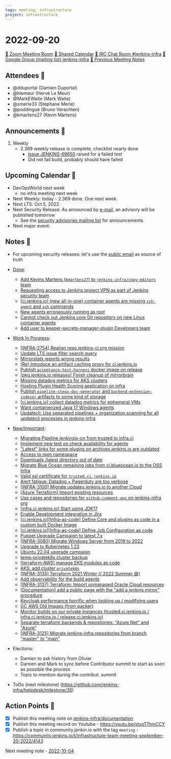```yaml
---
tags: meeting, infrastructure
project: infrastructure
---
```

<!-- markdownlint-disable MD026-->

# 2022-09-20

[:movie_camera: Zoom Meeting Room](https://zoom.us/j/92454301214?pwd=aEVoUi9EanpaakN3L1ZxRlpDQk5Ddz09)
[:calendar: Shared Calendar](https://jenkins.io/event-calendar/)
[:speech_balloon: IRC Chat Room #jenkins-infra](https://jenkins.io/chat/#jenkins-infra)
[:email: Google Group (mailing list) jenkins-infra](https://groups.google.com/g/jenkins-infra)
[🧠 Previous Meeting Notes](https://github.com/jenkins-infra/documentation/blob/main/meetings/2022-09-13.md)

## Attendees 👥

* @dduportal (Damien Duportal)
* @hlemeur (Hervé Le Meur)
* @MarkEWaite (Mark Waite)
* @smerle33 (Stéphane Merle)
* @poddingue (Bruno Verachten)
* @kmartens27 (Kevin Martens)
<!--
* @basil (Basil Crow)
* @zvW_c6ROSOOuJDTOracA7Q (Tim Jacomb)
-->

## Announcements :loudspeaker:

1. Weekly 
    * 2.369 weekly release is complete, checklist nearly done
        * [Issue JENKINS-69650](https://issues.jenkins.io/browse/JENKINS-69650) raised for a failed test
        * Did not fail build, probably should have failed

## Upcoming Calendar 📆

* DevOpsWorld next week
    * no infra meeting next week
* Next Weekly: today - 2.369 done. One next week.
* Next LTS: Oct 5, 2022
* Next Security Release: As announced by [e-mail](https://groups.google.com/g/jenkinsci-advisories/c/PDTbXeIHhWI/m/8A1qBxUdAQAJ), an advisory will be published tomorrow
    * See the [security advisories mailing list](https://groups.google.com/g/jenkinsci-advisories) for announcements
* Next major event:

## Notes :book:

* For upcoming security releases: let's use the [public email](https://groups.google.com/g/jenkinsci-advisories) as source of truth

* [Done](https://github.com/jenkins-infra/helpdesk/milestone/34?closed=1):
  * [Add Kevins Martens (`kmartens27`) to `jenkins-infra/copy-editors` team](https://github.com/jenkins-infra/helpdesk/issues/3139)
  * [Requesting access to Jenkins project VPN as part of Jenkins security team](https://github.com/jenkins-infra/helpdesk/issues/3134)
  * [[ci.jenkins.io] (new all-in-one) container agents are missing `ssh-agent` and `ssh` commands](https://github.com/jenkins-infra/helpdesk/issues/3133)
  * [New agents erroneously running as root](https://github.com/jenkins-infra/helpdesk/issues/3132)
  * [Cannot check out Jenkins core Git repository on new Linux container agents](https://github.com/jenkins-infra/helpdesk/issues/3130)
  * [Add user to keeper-secrets-manager-plugin Developers team](https://github.com/jenkins-infra/helpdesk/issues/3131)

* [Work In Progress](https://github.com/jenkins-infra/helpdesk/milestone/34):
  * [[INFRA-2754] Realign repo.jenkins-ci.org mission](https://github.com/jenkins-infra/helpdesk/issues/2322)
  * [Update LTS issue filter search query](https://github.com/jenkins-infra/helpdesk/issues/3137)
  * [Mirrorstats reports wrong results](https://github.com/jenkins-infra/helpdesk/issues/3136)
  * [(Re) Introduce an artifact caching proxy for ci.jenkins.io](https://github.com/jenkins-infra/helpdesk/issues/2752)
  * [Publish `acceptance-test-harness` docker image on release](https://github.com/jenkins-infra/helpdesk/issues/3084)
  * [[pkg.jenkins.io,releases] Finish cleanup of mirrorbrain](https://github.com/jenkins-infra/helpdesk/issues/2970)
  * [Missing datadog metrics for AKS clusters](https://github.com/jenkins-infra/helpdesk/issues/3123)
  * [Hosting Plugin Health Scoring application on infra](https://github.com/jenkins-infra/helpdesk/issues/3114)
  * [Publish `pipeline-steps-doc-generator` and `backend-extension-indexer` artifacts to some kind of storage](https://github.com/jenkins-infra/helpdesk/issues/3087)
  * [[ci.jenkins.io] collect datadog metrics for ephemeral VMs](https://github.com/jenkins-infra/helpdesk/issues/2980)
  * [Want containerized Java 17 Windows agents](https://github.com/jenkins-infra/helpdesk/issues/2822)
  * [Updatecli: Use separated pipelines + organization scanning for all updatecli processes in jenkins-infra](https://github.com/jenkins-infra/helpdesk/issues/2778)

* [New/Important](https://github.com/jenkins-infra/helpdesk/milestone/10):
  * [Migrating Pipeline jenkinsio-cn from trusted to infra.ci](https://github.com/jenkins-infra/helpdesk/issues/3086)
  * [Implement new test on check availability for agents](https://github.com/jenkins-infra/helpdesk/issues/3138)
  * ["Latest" links for some plugins on archives.jenkins.io are outdated](https://github.com/jenkins-infra/helpdesk/issues/3128)
  * [Access to npm namespace](https://github.com/jenkins-infra/helpdesk/issues/3067)
  * [Downloads /latest directory out of date](https://github.com/jenkins-infra/helpdesk/issues/3034)
  * [Migrate Blue Ocean remaining jobs from ci.blueocean.io to the OSS Infra](https://github.com/jenkins-infra/helpdesk/issues/2954)
  * [Valid ssl certificate for `trusted.ci.jenkins.io`](https://github.com/jenkins-infra/helpdesk/issues/3091)
  * [Alert fatigue: Datadog + Pagerduty are too verbose](https://github.com/jenkins-infra/helpdesk/issues/3068)
  * [[INFRA-3100] Migrate updates.jenkins.io to another Cloud](https://github.com/jenkins-infra/helpdesk/issues/2649)
  * [[Azure Terraform] Import existing resources](https://github.com/jenkins-infra/helpdesk/issues/2981)
  * [Use cases and repositories for `github-comment-ops` on jenkins-infra org](https://github.com/jenkins-infra/helpdesk/issues/3074)
  * [[infra.ci.jenkins.io] Start using JDK17](https://github.com/jenkins-infra/helpdesk/issues/3072)
  * [Enable Development integration in JIra](https://github.com/jenkins-infra/helpdesk/issues/2985)
  * [[ci.jenkins.io][Infra-as-code] Define Core and plugins as code in a custom built Docker Image](https://github.com/jenkins-infra/helpdesk/issues/3070)
  * [[ci.jenkins.io][Infra-as-code] Define Job Configuration as code](https://github.com/jenkins-infra/helpdesk/issues/3071)
  * [Puppet Upgrade Campaign to latest 7.x](https://github.com/jenkins-infra/helpdesk/issues/3058)
  * [[INFRA-3080]  Migrate Windows Server from 2019 to 2022](https://github.com/jenkins-infra/helpdesk/issues/2629)
  * [Upgrade to Kubernetes 1.23](https://github.com/jenkins-infra/helpdesk/issues/3053)
  * [Ubuntu 22.04 upgrade campaign](https://github.com/jenkins-infra/helpdesk/issues/2982)
  * [temp-privatek8s cluster backup](https://github.com/jenkins-infra/helpdesk/issues/2976)
  * [[terraform:AWS] manage EKS modules as code](https://github.com/jenkins-infra/helpdesk/issues/3022)
  * [AKS: add cluster `privatek8s`](https://github.com/jenkins-infra/helpdesk/issues/2844)
  * [[INFRA-3135] Terraform 2021 Winter (/ 2022 Summer 😅)](https://github.com/jenkins-infra/helpdesk/issues/2680)
  * [Add observability for the build agents](https://github.com/jenkins-infra/helpdesk/issues/2769)
  * [[INFRA-3137] Terraform: Import unmanaged Oracle Cloud resources](https://github.com/jenkins-infra/helpdesk/issues/2682)
  * [[Documentation] add a public page with the "add a jenkins mirror" procedure](https://github.com/jenkins-infra/helpdesk/issues/2953)
  * [Keycloak performance horrific when looking up / modifying users](https://github.com/jenkins-infra/helpdesk/issues/2915)
  * [GC AWS Old Images (from packer)](https://github.com/jenkins-infra/helpdesk/issues/2846)
  * [Monitor builds on our private instances (trusted.ci.jenkins.io / infra.ci.jenkins.io / release.ci.jenkins.io)](https://github.com/jenkins-infra/helpdesk/issues/2843)
  * [Separate terraform backends & repositories: "Azure Net" and "Azure"](https://github.com/jenkins-infra/helpdesk/issues/2924)
  * [[INFRA-3125] Migrate jenkins-infra repositories from branch "master" to "main"](https://github.com/jenkins-infra/helpdesk/issues/2671)


* Elections:
  * Damien to ask history from Olivier
  * Damien and Mark to sync before Contributor summit to start as soon as possible the process
  * Topic to mention during the contribut. summit

* ToDo (next milestone) (https://github.com/jenkins-infra/helpdesk/milestone/35)

## Action Points :muscle:

<!-- How To: https://github.com/jenkins-infra/runbooks/tree/main/meetings -->
* [x] Publish this meeting note on [jenkins-infra/documentation](https://github.com/jenkins-infra/documentation) 
* [x] Publish this meeting record on Youtube - https://youtu.be/styoT7hmCCY
* [x] Publish a topic in community.jenkin.io with the tag `meeting` - https://community.jenkins.io/t/infrastructure-team-meeting-september-20-2022/4143

Next meeting note - [2022-10-04](https://github.com/jenkins-infra/documentation/blob/main/meetings/2022-10-04.md) 